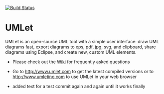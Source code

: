 [![Build Status](https://api.travis-ci.org/umlet/umlet.svg?branch=master)](https://travis-ci.org/umlet/umlet)
# UMLet
UMLet is an open-source UML tool with a simple user interface: draw UML diagrams fast, export diagrams to eps, pdf, jpg, svg, and clipboard, share diagrams using Eclipse, and create new, custom UML elements. 

* Please check out the [Wiki](https://github.com/umlet/umlet/wiki) for frequently asked questions

* Go to http://www.umlet.com to get the latest compiled versions or to http://www.umletino.com to use UMLet in your web browser

* added text for a test commit again and again until it works finally 
